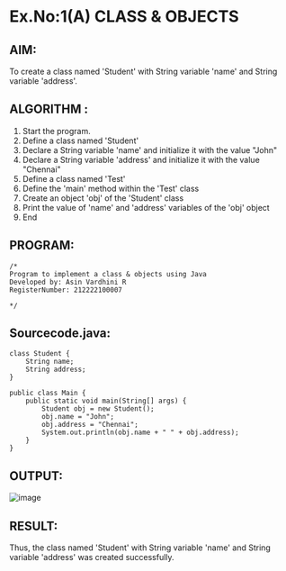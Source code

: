 # Ex.No:1(A) CLASS & OBJECTS

## AIM:
To create a class named 'Student' with String variable 'name' and String variable 'address'.

## ALGORITHM :
1.	Start the program.
2.	Define a class named 'Student'
3.	Declare a String variable 'name' and initialize it with the value "John"
4.	Declare a String variable 'address' and initialize it with the value "Chennai"
5.	Define a class named 'Test'
6.	Define the 'main' method within the 'Test' class
7.	Create an object 'obj' of the 'Student' class
8.	Print the value of 'name' and 'address' variables of the 'obj' object
9.	End



## PROGRAM:
 ```
/*
Program to implement a class & objects using Java
Developed by: Asin Vardhini R
RegisterNumber: 212222100007
  
*/
```

## Sourcecode.java:

```
class Student {
    String name;
    String address;
}

public class Main {
    public static void main(String[] args) {
        Student obj = new Student();        
        obj.name = "John";
        obj.address = "Chennai";
        System.out.println(obj.name + " " + obj.address);
    }
}

```





## OUTPUT:
![image](https://github.com/user-attachments/assets/87f63d2c-b239-40f5-911d-f066fdc3349d)



## RESULT:
Thus, the class named 'Student' with String variable 'name' and String variable 'address' was created successfully.
